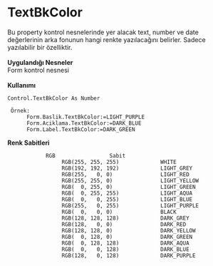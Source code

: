 # TextBkColor

Bu property kontrol nesnelerinde yer alacak text, number ve date değerlerinin arka fonunun hangi renkte yazılacağını belirler. Sadece yazılabilir bir özelliktir.\
\
**Uygulandığı Nesneler**\
Form kontrol nesnesi\
\
**Kullanımı**

```
Control.TextBkColor As Number

 Örnek:
	  Form.Baslik.TextBkColor:=LIGHT_PURPLE
	  Form.Aciklama.TextBkColor:=DARK_BLUE
	  Form.Label.TextBkColor:=DARK_GREEN
```

**Renk Sabitleri**

```
			RGB 		        Sabit	
                 RGB(255, 255, 255)             WHITE
                 RGB(192, 192, 192)             LIGHT_GREY
                 RGB(255,   0, 0)               LIGHT_RED
                 RGB(255, 255, 0)               LIGHT_YELLOW
                 RGB(  0, 255, 0)               LIGHT_GREEN
                 RGB(  0, 255, 255)             LIGHT_AQUA
                 RGB(  0,   0, 255)             LIGHT_BLUE
                 RGB(255,   0, 255)             LIGHT_PURPLE
                 RGB(  0,   0, 0)               BLACK
                 RGB(128, 128, 128)             DARK_GREY
                 RGB(128,   0, 0)               DARK_RED
                 RGB(128, 128, 0)               DARK_YELLOW
                 RGB(  0, 128, 0)               DARK_GREEN
                 RGB(  0, 128, 128)             DARK_AQUA
                 RGB(  0,   0, 128)             DARK_BLUE
                 RGB(128,   0, 128)             DARK_PURPLE
```
